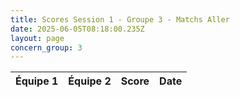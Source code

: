 ```yaml
---
title: Scores Session 1 - Groupe 3 - Matchs Aller
date: 2025-06-05T08:18:00.235Z
layout: page
concern_group: 3
---
```




| Équipe 1 | Équipe 2 | Score | Date |
|----------|----------|-------|------|

